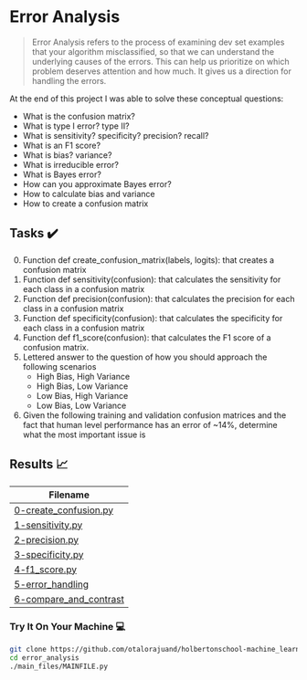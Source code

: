 # Error Analysis 

> Error Analysis refers to the process of examining dev set examples that your algorithm misclassified, so that we can understand the underlying causes of the errors. This can help us prioritize on which problem deserves attention and how much. It gives us a direction for handling the errors.

At the end of this project I was able to solve these conceptual questions:

* What is the confusion matrix?
* What is type I error? type II?
* What is sensitivity? specificity? precision? recall?
* What is an F1 score?
* What is bias? variance?
* What is irreducible error?
* What is Bayes error?
* How can you approximate Bayes error?
* How to calculate bias and variance
* How to create a confusion matrix

## Tasks :heavy_check_mark:

0. Function def create_confusion_matrix(labels, logits): that creates a confusion matrix
1. Function def sensitivity(confusion): that calculates the sensitivity for each class in a confusion matrix
2. Function def precision(confusion): that calculates the precision for each class in a confusion matrix
3. Function def specificity(confusion): that calculates the specificity for each class in a confusion matrix
4. Function def f1_score(confusion): that calculates the F1 score of a confusion matrix.
5. Lettered answer to the question of how you should approach the following scenarios
      - High Bias, High Variance
      - High Bias, Low Variance
      - Low Bias, High Variance
      - Low Bias, Low Variance
6. Given the following training and validation confusion matrices and the fact that human level performance has an error of ~14%, determine what the most important issue is

## Results :chart_with_upwards_trend:

| Filename |
| ------ |
| [0-create_confusion.py](https://github.com/otalorajuand/holbertonschool-machine_learning/blob/main/supervised_learning/error_analysis/0-create_confusion.py)|
| [1-sensitivity.py](https://github.com/otalorajuand/holbertonschool-machine_learning/blob/main/supervised_learning/error_analysis/1-sensitivity.py)|
| [2-precision.py](https://github.com/otalorajuand/holbertonschool-machine_learning/blob/main/supervised_learning/error_analysis/2-precision.py)|
| [3-specificity.py](https://github.com/otalorajuand/holbertonschool-machine_learning/blob/main/supervised_learning/error_analysis/3-specificity.py)|
| [4-f1_score.py](https://github.com/otalorajuand/holbertonschool-machine_learning/blob/main/supervised_learning/error_analysis/4-f1_score.py)|
| [5-error_handling](https://github.com/otalorajuand/holbertonschool-machine_learning/blob/main/supervised_learning/error_analysis/5-error_handling)|
| [6-compare_and_contrast](https://github.com/otalorajuand/holbertonschool-machine_learning/blob/main/supervised_learning/error_analysis/6-compare_and_contrast)|


### Try It On Your Machine :computer:
```bash
git clone https://github.com/otalorajuand/holbertonschool-machine_learning.git
cd error_analysis
./main_files/MAINFILE.py
```
